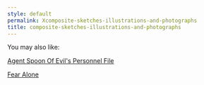 ```yaml
---
style: default
permalink: Xcomposite-sketches-illustrations-and-photographs
title: composite-sketches-illustrations-and-photographs
---
```

You may also like:

[Agent Spoon Of Evil's Personnel File](http://scp-wiki.net/agent-spoon-of-evil-s-personnel-file)

[Fear Alone](http://scp-wiki.net/fear-alone)

